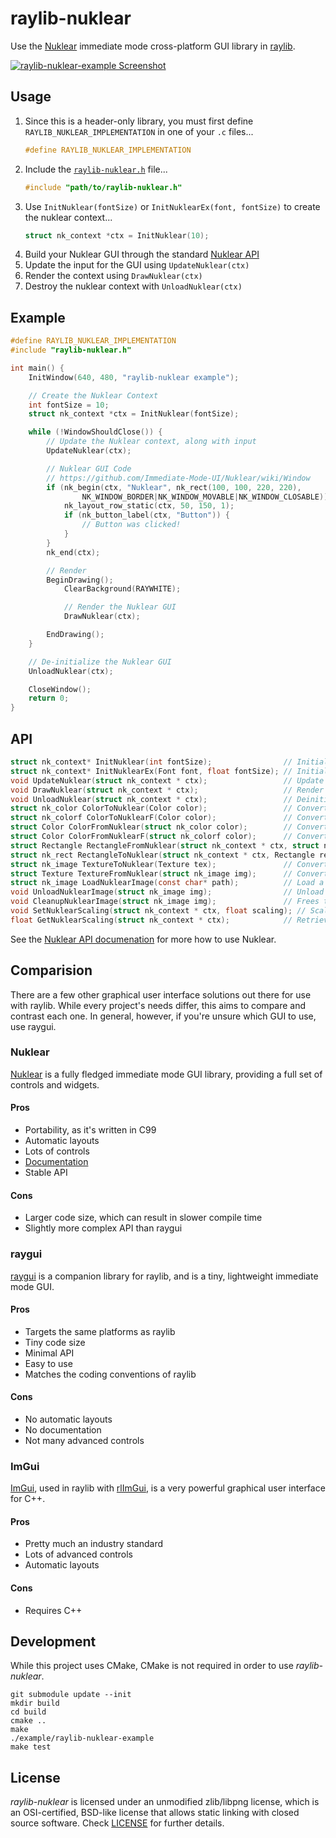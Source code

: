 # raylib-nuklear

Use the [Nuklear](https://github.com/Immediate-Mode-UI/Nuklear) immediate mode cross-platform GUI library in [raylib](https://www.raylib.com/).

[![raylib-nuklear-example Screenshot](examples/raylib-nuklear-example.png)](examples)

## Usage

1. Since this is a header-only library, you must first define `RAYLIB_NUKLEAR_IMPLEMENTATION` in one of your `.c` files...
    ``` c
    #define RAYLIB_NUKLEAR_IMPLEMENTATION
    ```
2. Include the [`raylib-nuklear.h`](include/raylib-nuklear.h) file...
    ``` c
    #include "path/to/raylib-nuklear.h"
    ```
3. Use `InitNuklear(fontSize)` or `InitNuklearEx(font, fontSize)` to create the nuklear context...
    ``` c
    struct nk_context *ctx = InitNuklear(10);
    ```
4. Build your Nuklear GUI through the standard [Nuklear API](https://github.com/Immediate-Mode-UI/Nuklear/wiki/Window)
5. Update the input for the GUI using `UpdateNuklear(ctx)`
6. Render the context using `DrawNuklear(ctx)`
7. Destroy the nuklear context with `UnloadNuklear(ctx)`

## Example

``` c
#define RAYLIB_NUKLEAR_IMPLEMENTATION
#include "raylib-nuklear.h"

int main() {
    InitWindow(640, 480, "raylib-nuklear example");

    // Create the Nuklear Context
    int fontSize = 10;
    struct nk_context *ctx = InitNuklear(fontSize);

    while (!WindowShouldClose()) {
        // Update the Nuklear context, along with input
        UpdateNuklear(ctx);

        // Nuklear GUI Code
        // https://github.com/Immediate-Mode-UI/Nuklear/wiki/Window
        if (nk_begin(ctx, "Nuklear", nk_rect(100, 100, 220, 220),
                NK_WINDOW_BORDER|NK_WINDOW_MOVABLE|NK_WINDOW_CLOSABLE)) {
            nk_layout_row_static(ctx, 50, 150, 1);
            if (nk_button_label(ctx, "Button")) {
                // Button was clicked!
            }
        }
        nk_end(ctx);

        // Render
        BeginDrawing();
            ClearBackground(RAYWHITE);

            // Render the Nuklear GUI
            DrawNuklear(ctx);

        EndDrawing();
    }

    // De-initialize the Nuklear GUI
    UnloadNuklear(ctx);

    CloseWindow();
    return 0;
}
```

## API

``` c
struct nk_context* InitNuklear(int fontSize);                // Initialize the Nuklear GUI context
struct nk_context* InitNuklearEx(Font font, float fontSize); // Initialize the Nuklear GUI context, with a custom font
void UpdateNuklear(struct nk_context * ctx);                 // Update the input state and internal components for Nuklear
void DrawNuklear(struct nk_context * ctx);                   // Render the Nuklear GUI on the screen
void UnloadNuklear(struct nk_context * ctx);                 // Deinitialize the Nuklear context
struct nk_color ColorToNuklear(Color color);                 // Convert a raylib Color to a Nuklear color object
struct nk_colorf ColorToNuklearF(Color color);               // Convert a raylib Color to a Nuklear floating color
struct Color ColorFromNuklear(struct nk_color color);        // Convert a Nuklear color to a raylib Color
struct Color ColorFromNuklearF(struct nk_colorf color);      // Convert a Nuklear floating color to a raylib Color
struct Rectangle RectangleFromNuklear(struct nk_context * ctx, struct nk_rect rect); // Convert a Nuklear rectangle to a raylib Rectangle
struct nk_rect RectangleToNuklear(struct nk_context * ctx, Rectangle rect); // Convert a raylib Rectangle to a Nuklear Rectangle
struct nk_image TextureToNuklear(Texture tex);               // Convert a raylib Texture to A Nuklear image
struct Texture TextureFromNuklear(struct nk_image img);      // Convert a Nuklear image to a raylib Texture
struct nk_image LoadNuklearImage(const char* path);          // Load a Nuklear image
void UnloadNuklearImage(struct nk_image img);                // Unload a Nuklear image. And free its data
void CleanupNuklearImage(struct nk_image img);               // Frees the data stored by the Nuklear image
void SetNuklearScaling(struct nk_context * ctx, float scaling); // Scale the graphical user interface larger or smaller (1 is the default)
float GetNuklearScaling(struct nk_context * ctx);            // Retrieves the scale of the given Nuklear contextgit
```

See the [Nuklear API documenation](https://immediate-mode-ui.github.io/Nuklear/doc/nuklear.html) for more how to use Nuklear.

## Comparision

There are a few other graphical user interface solutions out there for use with raylib. While every project's needs differ, this aims to compare and contrast each one. In general, however, if you're unsure which GUI to use, use raygui.

### Nuklear

[Nuklear](https://github.com/Immediate-Mode-UI/Nuklear) is a fully fledged immediate mode GUI library, providing a full set of controls and widgets.

#### Pros

- Portability, as it's written in C99
- Automatic layouts
- Lots of controls
- [Documentation](https://immediate-mode-ui.github.io/Nuklear/doc/index.html)
- Stable API

#### Cons

- Larger code size, which can result in slower compile time
- Slightly more complex API than raygui

### raygui

[raygui](https://github.com/raysan5/raygui) is a companion library for raylib, and is a tiny, lightweight immediate mode GUI.

#### Pros

- Targets the same platforms as raylib
- Tiny code size
- Minimal API
- Easy to use
- Matches the coding conventions of raylib

#### Cons

- No automatic layouts
- No documentation
- Not many advanced controls

### ImGui

[ImGui](https://github.com/ocornut/imgui), used in raylib with [rlImGui](https://github.com/raylib-extras/rlImGui), is a very powerful graphical user interface for C++.

#### Pros

- Pretty much an industry standard
- Lots of advanced controls
- Automatic layouts

#### Cons

- Requires C++

## Development

While this project uses CMake, CMake is not required in order to use *raylib-nuklear*.

```
git submodule update --init
mkdir build
cd build
cmake ..
make
./example/raylib-nuklear-example
make test
```

## License

*raylib-nuklear* is licensed under an unmodified zlib/libpng license, which is an OSI-certified, BSD-like license that allows static linking with closed source software. Check [LICENSE](LICENSE) for further details.
